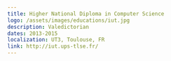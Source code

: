 ```yaml
---
title: Higher National Diploma in Computer Science
logo: /assets/images/educations/iut.jpg
description: Valedictorian
dates: 2013-2015
localization: UT3, Toulouse, FR
link: http://iut.ups-tlse.fr/
---
```

<!---
Gregoire Boiron <gregoire.boiron@gmail.com>
Copyright (c) 2018 Gregoire Boiron  All Rights Reserved.
--->
